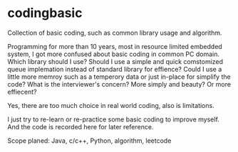 # codingbasic
Collection of basic coding, such as common library usage and algorithm.

Programming for more than 10 years, most in resource limited embedded system, I got more confused about basic coding in common PC domain. Which library should I use? Should I use a simple and quick comstomized queue implemation instead of standard library for effience? Could I use a little more memroy such as a temperory data or just in-place for simplify the code? What is the interviewer's concern? More simply and beauty? Or more effiecent?

Yes, there are too much choice in real world coding, also is limitations.

I just try to re-learn or re-practice some basic coding to improve myself. And the code is recorded here for later reference.

Scope planed:
    Java, c/c++, Python, algorithm, leetcode
